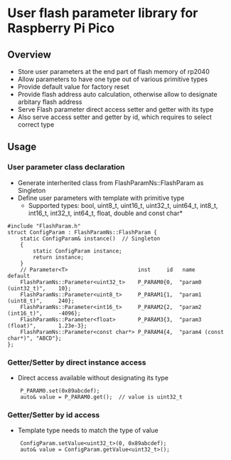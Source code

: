 # User flash parameter library for Raspberry Pi Pico

## Overview
* Store user parameters at the end part of flash memory of rp2040
* Allow parameters to have one type out of various primitive types
* Provide default value for factory reset
* Provide flash address auto calculation, otherwise allow to designate arbitary flash address
* Serve Flash parameter direct access setter and getter with its type
* Also serve access setter and getter by id, which requires to select correct type

## Usage
### User parameter class declaration
* Generate interherited class from FlashParamNs::FlashParam as Singleton
* Define user parameters with template with primitive type
  * Supported types: bool, uint8_t, uint16_t, uint32_t, uint64_t, int8_t, int16_t, int32_t, int64_t, float, double and const char*
```
#include "FlashParam.h"
struct ConfigParam : FlashParamNs::FlashParam {
    static ConfigParam& instance()  // Singleton
    {
        static ConfigParam instance;
        return instance;
    }
    // Parameter<T>                      inst     id   name                   default
    FlashParamNs::Parameter<uint32_t>    P_PARAM0{0,  "param0 (uint32_t)",    10};
    FlashParamNs::Parameter<uint8_t>     P_PARAM1{1,  "param1 (uint8_t)",     240};
    FlashParamNs::Parameter<int16_t>     P_PARAM2{2,  "param2 (int16_t)",     -4096};
    FlashParamNs::Parameter<float>       P_PARAM3{3,  "param3 (float)",       1.23e-3};
    FlashParamNs::Parameter<const char*> P_PARAM4{4,  "param4 (const char*)", "ABCD"};
};
```
### Getter/Setter by direct instance access
* Direct access available without designating its type
```
    P_PARAM0.set(0x89abcdef);
    auto& value = P_PARAM0.get();  // value is uint32_t
```
### Getter/Setter by id access
* Template type needs to match the type of value
```
    ConfigParam.setValue<uint32_t>(0, 0x89abcdef);
    auto& value = ConfigParam.getValue<uint32_t>();
```
